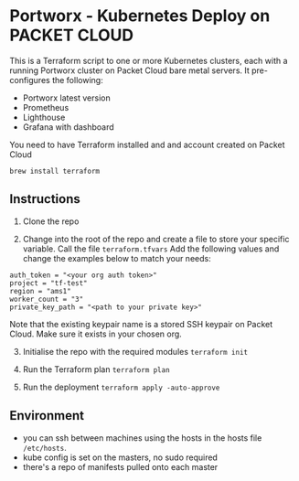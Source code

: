 # Portworx - Kubernetes Deploy on PACKET CLOUD
This is a Terraform script to one or more Kubernetes clusters, each with a running Portworx cluster on Packet Cloud bare metal servers. It pre-configures the following:

- Portworx latest version
- Prometheus
- Lighthouse
- Grafana with dashboard

You need to have Terraform installed and and account created on Packet Cloud

`brew install terraform`

## Instructions
1. Clone the repo

2. Change into the root of the repo and create a file to store your specific variable. Call the file `terraform.tfvars`
Add the following values and change the examples below to match your needs:
```
auth_token = "<your org auth token>"
project = "tf-test"
region = "ams1"
worker_count = "3"
private_key_path = "<path to your private key>"
```
Note that the existing keypair name is a stored SSH keypair on Packet Cloud. Make sure it exists in your chosen org.

3. Initialise the repo with the required modules
`terraform init`

4. Run the Terraform plan
`terraform plan`

5. Run the deployment
`terraform apply -auto-approve`

## Environment
- you can ssh between machines using the hosts in the hosts file `/etc/hosts`.
- kube config is set on the masters, no sudo required
- there's a repo of manifests pulled onto each master
